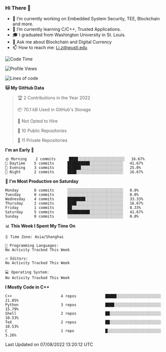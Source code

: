### Hi There 👋

<!--
**G0o9leA1/G0o9leA1** is a ✨ _special_ ✨ repository because its `README.md` (this file) appears on your GitHub profile.

Here are some ideas to get you started:
-->
- 🔭 I’m currently working on Embedded System Security, TEE, Blockchain and more.
- 🌱 I’m currently learning C/C++, Trusted Applications.
- 🎓 I graduated from Washington University in St. Louis.
- 💬 Ask me about Blockchain and Digital Currency
- 📫 How to reach me: Li.z@wustl.edu

<!--START_SECTION:waka-->
![Code Time](http://img.shields.io/badge/Code%20Time-42%20hrs%2039%20mins-blue)

![Profile Views](http://img.shields.io/badge/Profile%20Views-0-blue)

![Lines of code](https://img.shields.io/badge/From%20Hello%20World%20I%27ve%20Written-54%20Thousand%20lines%20of%20code-blue)

**🐱 My GitHub Data** 

> 🏆 2 Contributions in the Year 2022
 > 
> 📦 70.1 kB Used in GitHub's Storage 
 > 
> 🚫 Not Opted to Hire
 > 
> 📜 10 Public Repositories 
 > 
> 🔑 11 Private Repositories  
 > 
**I'm an Early 🐤** 

```text
🌞 Morning    2 commits      ████░░░░░░░░░░░░░░░░░░░░░   16.67% 
🌆 Daytime    5 commits      ██████████░░░░░░░░░░░░░░░   41.67% 
🌃 Evening    3 commits      ██████░░░░░░░░░░░░░░░░░░░   25.0% 
🌙 Night      2 commits      ████░░░░░░░░░░░░░░░░░░░░░   16.67%

```
📅 **I'm Most Productive on Saturday** 

```text
Monday       0 commits      ░░░░░░░░░░░░░░░░░░░░░░░░░   0.0% 
Tuesday      0 commits      ░░░░░░░░░░░░░░░░░░░░░░░░░   0.0% 
Wednesday    4 commits      ████████░░░░░░░░░░░░░░░░░   33.33% 
Thursday     2 commits      ████░░░░░░░░░░░░░░░░░░░░░   16.67% 
Friday       1 commits      ██░░░░░░░░░░░░░░░░░░░░░░░   8.33% 
Saturday     5 commits      ██████████░░░░░░░░░░░░░░░   41.67% 
Sunday       0 commits      ░░░░░░░░░░░░░░░░░░░░░░░░░   0.0%

```


📊 **This Week I Spent My Time On** 

```text
⌚︎ Time Zone: Asia/Shanghai

💬 Programming Languages: 
No Activity Tracked This Week

🔥 Editors: 
No Activity Tracked This Week

💻 Operating System: 
No Activity Tracked This Week

```

**I Mostly Code in C++** 

```text
C++                      4 repos             █████░░░░░░░░░░░░░░░░░░░░   21.05% 
Python                   3 repos             ████░░░░░░░░░░░░░░░░░░░░░   15.79% 
Shell                    2 repos             ██░░░░░░░░░░░░░░░░░░░░░░░   10.53% 
TeX                      2 repos             ██░░░░░░░░░░░░░░░░░░░░░░░   10.53% 
C                        1 repo              █░░░░░░░░░░░░░░░░░░░░░░░░   5.26%

```



 Last Updated on 07/08/2022 13:20:12 UTC
<!--END_SECTION:waka-->
